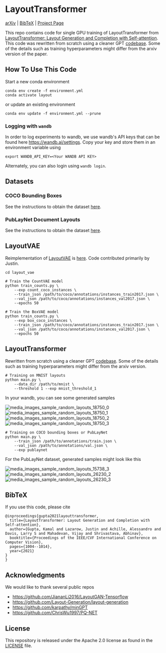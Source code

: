 # LayoutTransformer

[arXiv](https://arxiv.org/abs/2006.14615) | [BibTeX](#bibtex) | [Project Page](https://kampta.github.io/layout)

This repo contains code for single GPU training of LayoutTransformer from
[LayoutTransformer: Layout Generation and Completion with Self-attention](https://arxiv.org/abs/2006.14615).
This code was rewritten from scratch using a cleaner GPT [codebase](https://github.com/karpathy/minGPT).
Some of the details such as training hyperparameters might differ from the arxiv version of the paper.

<!-- ![teaser!](imgs/layout_teasor.jpg?raw=true) -->


## How To Use This Code

Start a new conda environment
```
conda env create -f environment.yml
conda activate layout
```
or update an existing environment

```
conda env update -f environment.yml --prune
```

### Logging with `wandb`

In order to log experiments to wandb, 
we use wandb's API keys that can be found here https://wandb.ai/settings.
Copy your key and store them in an environment variable using

```
export WANDB_API_KEY=<Your WANDB API KEY>
```

Alternately, you can also login using `wandb login`.

## Datasets

### COCO Bounding Boxes

See the instructions to obtain the dataset [here](https://cocodataset.org/).

### PubLayNet Document Layouts

See the instructions to obtain the dataset [here](https://github.com/ibm-aur-nlp/PubLayNet). 


## LayoutVAE

Reimplementation of [LayoutVAE](https://arxiv.org/abs/1907.10719) is [here](layout_vae).
Code contributed primarily by Justin.

```
cd layout_vae

# Train the CountVAE model
python train_counts.py \
    --exp count_coco_instances \
    --train_json /path/to/coco/annotations/instances_train2017.json \
    --val_json /path/to/coco/annotations/instances_val2017.json \
    --epochs 50

# Train the BoxVAE model
python train_counts.py \
    --exp box_coco_instances \
    --train_json /path/to/coco/annotations/instances_train2017.json \
    --val_json /path/to/coco/annotations/instances_val2017.json \
    --epochs 50
```

## LayoutTransformer

Rewritten from scratch using a cleaner GPT [codebase](https://github.com/karpathy/minGPT).
Some of the details such as training hyperparameters might differ from the arxiv version.

```
# Training on MNIST layouts
python main.py \
    --data_dir /path/to/mnist \
    --threshold 1 --exp mnist_threshold_1
```

In your wandb, you can see some generated samples

![media_images_sample_random_layouts_18750_0](https://user-images.githubusercontent.com/1719140/137636972-4030c68e-b1c1-4234-b420-cf3068a5a9c6.png)
![media_images_sample_random_layouts_18750_1](https://user-images.githubusercontent.com/1719140/137636974-0f40c6ce-ea3c-445f-9610-b660f8b60d38.png)
![media_images_sample_random_layouts_18750_2](https://user-images.githubusercontent.com/1719140/137636975-8365f231-246d-4aae-a2a2-a339dd27e8b5.png)
![media_images_sample_random_layouts_18750_3](https://user-images.githubusercontent.com/1719140/137636976-6c8b88c0-41c0-43e1-a492-17dc718138be.png)


```
# Training on COCO bounding boxes or PubLayNet
python main.py \
    --train_json /path/to/annotations/train.json \
    --val_json /path/to/annotations/val.json \
    --exp publaynet
```

For the PubLayNet dataset, generated samples might look like this

<!-- ![media_images_sample_random_layouts_15738_0](https://user-images.githubusercontent.com/1719140/137637044-cc345ae4-49c1-4ae2-ad2e-5532d2a080f6.png) -->
![media_images_sample_random_layouts_15738_3](https://user-images.githubusercontent.com/1719140/137637046-e2181cda-904e-4ea3-868b-39a7bf64a236.png)
![media_images_sample_random_layouts_26230_2](https://user-images.githubusercontent.com/1719140/137637047-43fd285f-afec-42ba-a4f7-04ddf66d4d86.png)
![media_images_sample_random_layouts_26230_3](https://user-images.githubusercontent.com/1719140/137637048-7263f9ab-1d19-4826-a6c2-d7ce152d9e0d.png)


## BibTeX

If you use this code, please cite
```text
@inproceedings{gupta2021layouttransformer,
  title={LayoutTransformer: Layout Generation and Completion with Self-attention},
  author={Gupta, Kamal and Lazarow, Justin and Achille, Alessandro and Davis, Larry S and Mahadevan, Vijay and Shrivastava, Abhinav},
  booktitle={Proceedings of the IEEE/CVF International Conference on Computer Vision},
  pages={1004--1014},
  year={2021}
}
}
```

## Acknowledgments

We would like to thank several public repos

* https://github.com/JiananLi2016/LayoutGAN-Tensorflow
* https://github.com/Layout-Generation/layout-generation
* https://github.com/karpathy/minGPT
* https://github.com/ChrisWu1997/PQ-NET


## License

This repository is released under the Apache 2.0 license as found in the [LICENSE](LICENSE) file.
